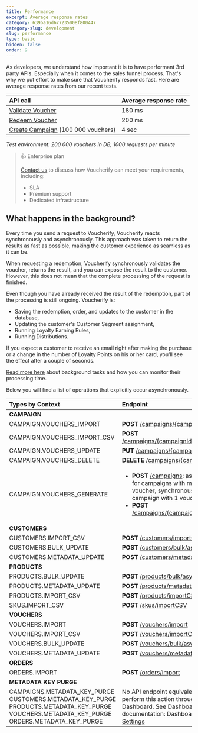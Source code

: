 ```yaml
---
title: Performance
excerpt: Average response rates
category: 639ba16d677235008f800447
category-slug: development
slug: performance
type: basic
hidden: false
order: 9
---
```


As developers, we understand how important it is to have performant 3rd party APIs. Especially when it comes to the sales funnel process. That's why we put effort to make sure that Voucherify responds fast. Here are average response rates from our recent tests.

| **API call** | **Average response rate** |
|:---|:---|
| [Validate Voucher](ref:validate-voucher) | 180 ms |
| [Redeem Voucher](ref:redeem-voucher) | 200 ms |
| [Create Campaign](ref:create-campaign) (100 000 vouchers) | 4 sec |

*Test environment: 200 000 vouchers in DB, 1000 requests per minute*

> 👍 Enterprise plan
>
>[Contact us](https://www.voucherify.io/contact-sales) to discuss how Voucherify can meet your requirements, including:
> * SLA
> * Premium support
> * Dedicated infrastructure

## What happens in the background?

Every time you send a request to Voucherify, Voucherify reacts synchronously and asynchronously. This approach was taken to return the results as fast as possible, making the customer experience as seamless as it can be.


When requesting a redemption, Voucherify synchronously validates the voucher, returns the result, and you can expose the result to the customer. However, this does not mean that the complete processing of the request is finished.


Even though you have already received the result of the redemption, part of the processing is still ongoing. Voucherify is:

- Saving the redemption, order, and updates to the customer in the database,
- Updating the customer's Customer Segment assignment,
- Running Loyalty Earning Rules,
- Running Distributions.

If you expect a customer to receive an email right after making the purchase or a change in the number of Loyalty Points on his or her card, you'll see the effect after a couple of seconds.

[Read more here](https://support.voucherify.io/article/524-project-logs#background-tasks-overview) about background tasks and how you can monitor their processing time.

Below you will find a list of operations that explicitly occur asynchronously. 

| **Types by Context** | **Endpoint** |
|:---|:---|
| **CAMPAIGN** |  |
| CAMPAIGN.VOUCHERS_IMPORT | **POST**   <!-- [/campaigns/{campaignId}/import](OpenAPI.json/paths/~1campaigns~1{campaignId}~1import/post) -->[/campaigns/{campaignId}/import](ref:import-vouchers-to-campaign) |
| CAMPAIGN.VOUCHERS_IMPORT_CSV | **POST**   <!-- [/campaigns/{campaignId}/importCSV](OpenAPI.json/paths/~1campaigns~1{campaignId}~1importCSV/post) -->[/campaigns/{campaignId}/importCSV](ref:import-vouchers-to-campaign-using-csv) |
| CAMPAIGN.VOUCHERS_UPDATE | **PUT** [/campaigns/{campaignId}](ref:update-campaign) |
| CAMPAIGN.VOUCHERS_DELETE | **DELETE** <!-- [/campaigns/{campaignId}](OpenAPI.json/paths/~1campaigns~1{campaignId}/delete}) -->[/campaigns/{campaignId}](ref:delete-campaign) |
| CAMPAIGN.VOUCHERS_GENERATE | <ul><li>**POST** <!-- [/campaigns](OpenAPI.json/paths/~1campaigns/post) -->[/campaigns](ref:create-campaign): asynchronous for campaigns with more than 1 voucher, synchronous for campaign with 1 voucher</li><li>**POST**    <!-- [/campaigns/{campaignId}/vouchers](OpenAPI.json/paths/~1campaigns~1{campaignId}~1vouchers/post) -->[/campaigns/{campaignId}/vouchers](ref:add-vouchers-to-campaign)</li><ul> |
| **CUSTOMERS** |  |
| CUSTOMERS.IMPORT_CSV | **POST** <!-- [/customers/importCSV](OpenAPI.json/paths/~1customers~1importCSV/post) -->[/customers/importCSV](ref:import-customers-using-csv) |
| CUSTOMERS.BULK_UPDATE | **POST** <!-- [/customers/bulk/async](OpenAPI.json/paths/~1customers~1bulk~1async/post) -->[/customers/bulk/async](ref:update-customers-in-bulk) |
| CUSTOMERS.METADATA_UPDATE | **POST** <!-- [/customers/metadata/async](OpenAPI.json/paths/~1customers~1metadata~1async/post) -->[/customers/metadata/async](ref:update-customers-metadata-in-bulk) |
| **PRODUCTS** |  |
| PRODUCTS.BULK_UPDATE | **POST** <!-- [/products/bulk/async](OpenAPI.json/paths/~1products~1bulk~1async/post) -->[/products/bulk/async](ref:update-products-in-bulk)<br> |
| PRODUCTS.METADATA_UPDATE | **POST** <!-- [/products/metadata/async](OpenAPI.json/paths/~1products~1metadata~1async/post) -->[/products/metadata/async](ref:update-products-metadata-in-bulk) |
| PRODUCTS.IMPORT_CSV | **POST** <!-- [/products/importCSV](OpenAPI.json/paths/~1products~1importCSV/post) -->[/products/importCSV](ref:import-products-using-csv) |
| SKUS.IMPORT_CSV | **POST** <!-- [/skus/importCSV](OpenAPI.json/paths/~1skus~1importCSV/post) -->[/skus/importCSV](ref:import-skus-using-csv) |
| **VOUCHERS** |  |
| VOUCHERS.IMPORT | **POST** <!-- [/vouchers/import](OpenAPI.json/paths/~1vouchers~1import/post) -->[/vouchers/import](ref:import-vouchers) |
| VOUCHERS.IMPORT_CSV | **POST** <!-- [/vouchers/importCSV](OpenAPI.json/paths/~1vouchers~1importCSV/post) -->[/vouchers/importCSV](ref:import-vouchers-using-csv) |
| VOUCHERS.BULK_UPDATE | **POST** <!-- [/vouchers/bulk/async](OpenAPI.json/paths/~1vouchers~1bulk~1async/post) -->[/vouchers/bulk/async](ref:update-vouchers-in-bulk)<br> |
| VOUCHERS.METADATA_UPDATE | **POST** <!-- [/vouchers/metadata/async](OpenAPI.json/paths/~1vouchers~1metadata~1async/post) -->[/vouchers/metadata/async](ref:update-vouchers-metadata-in-bulk) | 
| **ORDERS** |  |
| ORDERS.IMPORT | **POST** [/orders/import](ref:import-orders) |
| **METADATA KEY PURGE** |  |
| CAMPAIGNS.METADATA_KEY_PURGE<br>CUSTOMERS.METADATA_KEY_PURGE<br>PRODUCTS.METADATA_KEY_PURGE<br>VOUCHERS.METADATA_KEY_PURGE<br>ORDERS.METADATA_KEY_PURGE | No API endpoint equivalent. You can perform this action through the Dashboard. See Dashboard documentation: Dashboard > [Project Settings](https://support.voucherify.io/article/99-schema-validation-metadata#maintenance) |
